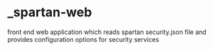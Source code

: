 # _spartan-web
front end web application which reads spartan security.json file and provides configuration options for security services
